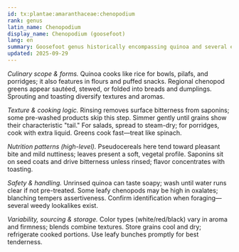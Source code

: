 ```yaml
---
id: tx:plantae:amaranthaceae:chenopodium
rank: genus
latin_name: Chenopodium
display_name: Chenopodium (goosefoot)
lang: en
summary: Goosefoot genus historically encompassing quinoa and several edible chenopod greens; used as a gluten-free grain substitute and as tender leaves in sautés, stews, and flatbreads.
updated: 2025-09-29
---
```


_Culinary scope & forms._ Quinoa cooks like rice for bowls, pilafs, and porridges; it also features in flours and puffed snacks. Regional chenopod greens appear sautéed, stewed, or folded into breads and dumplings. Sprouting and toasting diversify textures and aromas.

_Texture & cooking logic._ Rinsing removes surface bitterness from saponins; some pre-washed products skip this step. Simmer gently until grains show their characteristic "tail." For salads, spread to steam-dry; for porridges, cook with extra liquid. Greens cook fast—treat like spinach.

_Nutrition patterns (high-level)._ Pseudocereals here tend toward pleasant bite and mild nuttiness; leaves present a soft, vegetal profile. Saponins sit on seed coats and drive bitterness unless rinsed; flavor concentrates with toasting.

_Safety & handling._ Unrinsed quinoa can taste soapy; wash until water runs clear if not pre-treated. Some leafy chenopods may be high in oxalates; blanching tempers assertiveness. Confirm identification when foraging—several weedy lookalikes exist.

_Variability, sourcing & storage._ Color types (white/red/black) vary in aroma and firmness; blends combine textures. Store grains cool and dry; refrigerate cooked portions. Use leafy bunches promptly for best tenderness.
